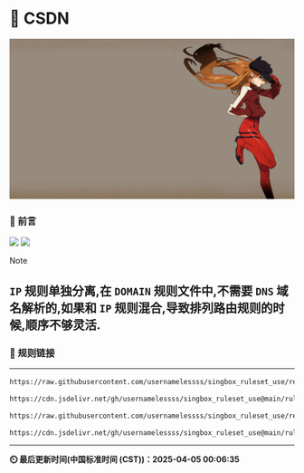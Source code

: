 
# 🧸 CSDN
![](https://raw.githubusercontent.com/usernamelessss/picture-bed/main/images/202504042256831.jpg)
### 📣 前言
![](https://shields.io/badge/-移除重复规则-ff69b4) ![](https://shields.io/badge/-IP&nbsp;规则单独存放不与&nbsp;DOMAIN&nbsp;等混合-green)
> [!NOTE]
**`IP` 规则单独分离,在 `DOMAIN` 规则文件中,不需要 `DNS` 域名解析的,如果和 `IP` 规则混合,导致排列路由规则的时候,顺序不够灵活.**
---

###  🔗 规则链接
---

```url
https://raw.githubusercontent.com/usernamelessss/singbox_ruleset_use/refs/heads/main/rule/CSDN/CSDN_No_IP.json
```

```url
https://cdn.jsdelivr.net/gh/usernamelessss/singbox_ruleset_use@main/rule/CSDN/CSDN_No_IP.json
```

```url
https://raw.githubusercontent.com/usernamelessss/singbox_ruleset_use/refs/heads/main/rule/CSDN/CSDN_No_IP.srs
```

```url
https://cdn.jsdelivr.net/gh/usernamelessss/singbox_ruleset_use@main/rule/CSDN/CSDN_No_IP.srs
```

---
**⏲️ 最后更新时间(中国标准时间 (CST))：2025-04-05 00:06:35**